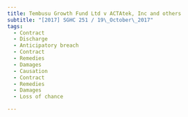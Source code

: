 ```yaml
---
title: Tembusu Growth Fund Ltd v ACTAtek, Inc and others 
subtitle: "[2017] SGHC 251 / 19\_October\_2017"
tags:
  - Contract
  - Discharge
  - Anticipatory breach
  - Contract
  - Remedies
  - Damages
  - Causation
  - Contract
  - Remedies
  - Damages
  - Loss of chance

---
```


